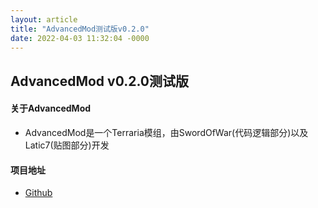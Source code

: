 ```yaml
---
layout: article
title: "AdvancedMod测试版v0.2.0"
date: 2022-04-03 11:32:04 -0000
---
```


## AdvancedMod v0.2.0测试版
#### 关于AdvancedMod
 + AdvancedMod是一个Terraria模组，由SwordOfWar(代码逻辑部分)以及Latic7(贴图部分)开发

#### 项目地址
 + [Github](https://github.com/Fe2345/AdvancedMod)